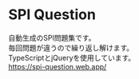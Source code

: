 # SPI Question
自動生成のSPI問題集です。<br>
毎回問題が違うので繰り返し解けます。<br>
TypeScriptとjQueryを使用しています。<br>
https://spi-question.web.app/
